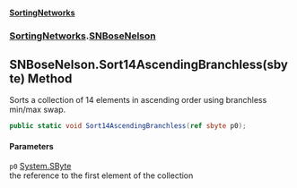 #### [SortingNetworks](index.md 'index')
### [SortingNetworks](SortingNetworks.md 'SortingNetworks').[SNBoseNelson](SortingNetworks_SNBoseNelson.md 'SortingNetworks.SNBoseNelson')
## SNBoseNelson.Sort14AscendingBranchless(sbyte) Method
Sorts a collection of 14 elements in ascending order using branchless min/max swap.  
```csharp
public static void Sort14AscendingBranchless(ref sbyte p0);
```
#### Parameters
<a name='SortingNetworks_SNBoseNelson_Sort14AscendingBranchless(sbyte)_p0'></a>
`p0` [System.SByte](https://docs.microsoft.com/en-us/dotnet/api/System.SByte 'System.SByte')  
the reference to the first element of the collection
  
